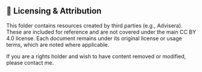 ## 📄 Licensing & Attribution

This folder contains resources created by third parties (e.g., Advisera). These are included for reference and are not covered under the main CC BY 4.0 license. Each document remains under its original license or usage terms, which are noted where applicable.

If you are a rights holder and wish to have content removed or modified, please contact me.
